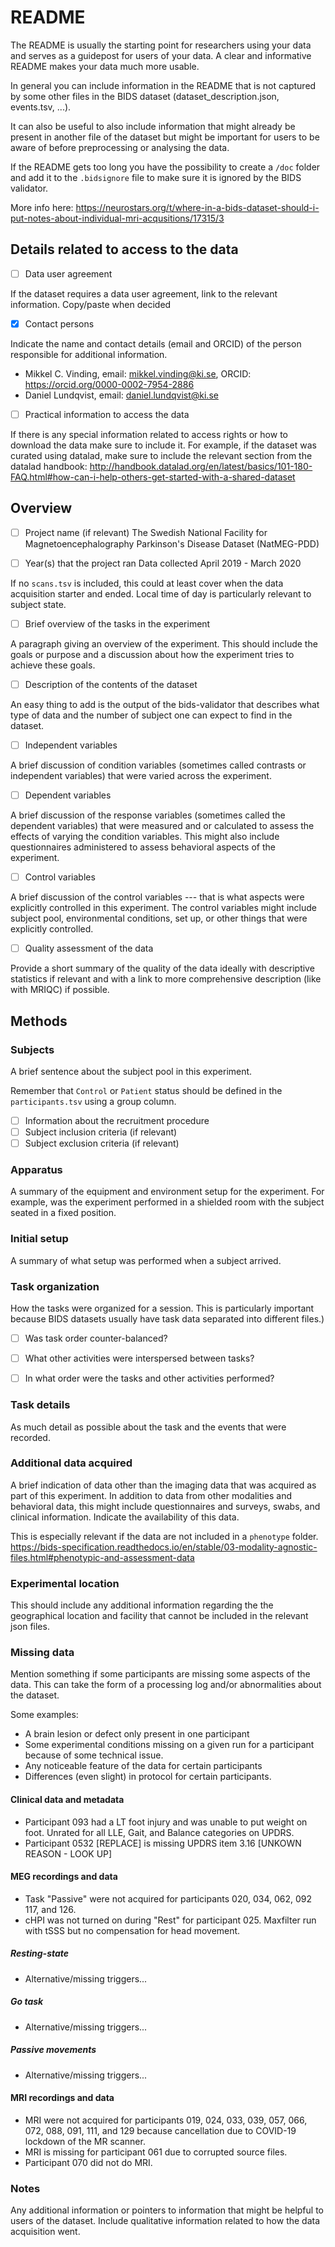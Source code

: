# README

The README is usually the starting point for researchers using your data
and serves as a guidepost for users of your data. A clear and informative
README makes your data much more usable.

In general you can include information in the README that is not captured by some other
files in the BIDS dataset (dataset_description.json, events.tsv, ...).

It can also be useful to also include information that might already be
present in another file of the dataset but might be important for users to be aware of
before preprocessing or analysing the data.

If the README gets too long you have the possibility to create a `/doc` folder
and add it to the `.bidsignore` file to make sure it is ignored by the BIDS validator.

More info here: https://neurostars.org/t/where-in-a-bids-dataset-should-i-put-notes-about-individual-mri-acqusitions/17315/3

## Details related to access to the data

- [ ] Data user agreement

If the dataset requires a data user agreement, link to the relevant information.
Copy/paste when decided

- [x] Contact persons

Indicate the name and contact details (email and ORCID) of the person responsible for additional information.

* Mikkel C. Vinding, email: mikkel.vinding@ki.se, ORCID:  https://orcid.org/0000-0002-7954-2886
* Daniel Lundqvist, email: daniel.lundqvist@ki.se


- [ ] Practical information to access the data

If there is any special information related to access rights or
how to download the data make sure to include it.
For example, if the dataset was curated using datalad,
make sure to include the relevant section from the datalad handbook:
http://handbook.datalad.org/en/latest/basics/101-180-FAQ.html#how-can-i-help-others-get-started-with-a-shared-dataset

## Overview

- [ ] Project name (if relevant)
The Swedish National Facility for Magnetoencephalography Parkinson's Disease Dataset (NatMEG-PDD)

- [ ] Year(s) that the project ran
Data collected April 2019 - March 2020

If no `scans.tsv` is included, this could at least cover when the data acquisition
starter and ended. Local time of day is particularly relevant to subject state.

- [ ] Brief overview of the tasks in the experiment

A paragraph giving an overview of the experiment. This should include the
goals or purpose and a discussion about how the experiment tries to achieve
these goals.

- [ ] Description of the contents of the dataset

An easy thing to add is the output of the bids-validator that describes what type of
data and the number of subject one can expect to find in the dataset.

- [ ] Independent variables

A brief discussion of condition variables (sometimes called contrasts
or independent variables) that were varied across the experiment.

- [ ] Dependent variables

A brief discussion of the response variables (sometimes called the
dependent variables) that were measured and or calculated to assess
the effects of varying the condition variables. This might also include
questionnaires administered to assess behavioral aspects of the experiment.

- [ ] Control variables

A brief discussion of the control variables --- that is what aspects
were explicitly controlled in this experiment. The control variables might
include subject pool, environmental conditions, set up, or other things
that were explicitly controlled.

- [ ] Quality assessment of the data

Provide a short summary of the quality of the data ideally with descriptive statistics if relevant
and with a link to more comprehensive description (like with MRIQC) if possible.

## Methods

### Subjects

A brief sentence about the subject pool in this experiment.

Remember that `Control` or `Patient` status should be defined in the `participants.tsv`
using a group column.

- [ ] Information about the recruitment procedure
- [ ] Subject inclusion criteria (if relevant)
- [ ] Subject exclusion criteria (if relevant)

### Apparatus

A summary of the equipment and environment setup for the
experiment. For example, was the experiment performed in a shielded room
with the subject seated in a fixed position.

### Initial setup

A summary of what setup was performed when a subject arrived.

### Task organization

How the tasks were organized for a session.
This is particularly important because BIDS datasets usually have task data
separated into different files.)

- [ ] Was task order counter-balanced?
- [ ] What other activities were interspersed between tasks?

- [ ] In what order were the tasks and other activities performed?

### Task details

As much detail as possible about the task and the events that were recorded.

### Additional data acquired

A brief indication of data other than the
imaging data that was acquired as part of this experiment. In addition
to data from other modalities and behavioral data, this might include
questionnaires and surveys, swabs, and clinical information. Indicate
the availability of this data.

This is especially relevant if the data are not included in a `phenotype` folder.
https://bids-specification.readthedocs.io/en/stable/03-modality-agnostic-files.html#phenotypic-and-assessment-data

### Experimental location

This should include any additional information regarding the
the geographical location and facility that cannot be included
in the relevant json files.

### Missing data

Mention something if some participants are missing some aspects of the data.
This can take the form of a processing log and/or abnormalities about the dataset.

Some examples:

- A brain lesion or defect only present in one participant
- Some experimental conditions missing on a given run for a participant because
  of some technical issue.
- Any noticeable feature of the data for certain participants
- Differences (even slight) in protocol for certain participants.

#### Clinical data and metadata
- Participant 093 had a LT foot injury and was unable to put weight on foot. Unrated for all LLE, Gait, and Balance categories on UPDRS.
- Participant 0532 [REPLACE] is missing UPDRS item 3.16 [UNKOWN REASON - LOOK UP]

#### MEG recordings and data
- Task "Passive" were not acquired for participants 020, 034, 062, 092 117, and 126.
- cHPI was not turned on during "Rest" for participant 025. Maxfilter run with tSSS but no compensation for head movement.

##### Resting-state
- Alternative/missing triggers...

##### Go task
- Alternative/missing triggers...

##### Passive movements
- Alternative/missing triggers...

#### MRI recordings and data
- MRI were not acquired for participants 019, 024, 033, 039, 057, 066, 072, 088, 091, 111, and 129 because cancellation due to COVID-19 lockdown of the MR scanner.
- MRI is missing for participant 061 due to corrupted source files.
- Participant 070 did not do MRI.

### Notes

Any additional information or pointers to information that
might be helpful to users of the dataset. Include qualitative information
related to how the data acquisition went.

